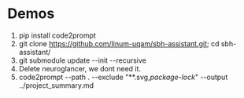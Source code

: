 # Demos

1. pip install code2prompt
2. git clone https://github.com/linum-uqam/sbh-assistant.git; cd sbh-assistant/   
3. git submodule update --init --recursive 
4. Delete neuroglancer, we dont need it.
4. code2prompt --path . --exclude "**.svg,*package-lock*" --output ../project_summary.md